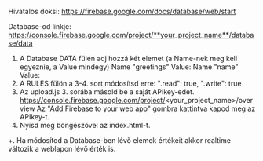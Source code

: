 Hivatalos doksi:
https://firebase.google.com/docs/database/web/start

Database-od linkje:
<span>https://console.firebase.google.com/project/**your_project_name**/database/data</span>

1. A Database DATA fülén adj hozzá két elemet (a Name-nek meg kell egyeznie, a Value mindegy)
	Name "greetings"	Value: <whatever>
	Name "name"			Value: <whatever>
2. A RULES fülön a 3-4. sort módosítsd erre:
	".read": true,
	".write": true
3. Az upload.js 3. sorába másold be a saját APIkey-edet.
	https://console.firebase.google.com/project/<your_project_name>/overview
	Az "Add Firebase to your web app" gombra kattintva kapod meg az APIkey-t.
4. Nyisd meg böngészővel az index.html-t.

+. Ha módosítod a Database-ben lévő elemek értékeit akkor realtime változik a weblapon lévő érték is.
